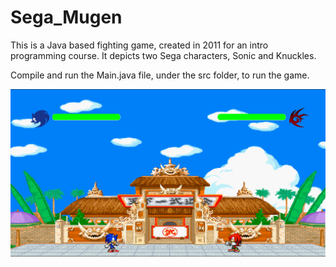 Sega_Mugen
==========

This is a Java based fighting game, created in 2011 for an intro programming course. It depicts two Sega characters, Sonic and Knuckles.

Compile and run the Main.java file, under the src folder, to run the game.

![](https://github.com/danielinoa/Sega_Mugen/blob/d185675e215f639491a8390dcb60db8676461c44/Screenshot.png?raw=true)
